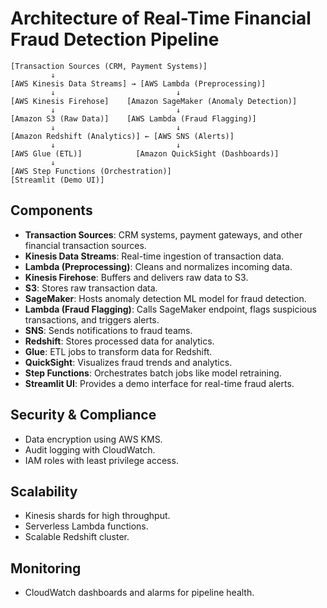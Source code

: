 # Architecture of Real-Time Financial Fraud Detection Pipeline

```
[Transaction Sources (CRM, Payment Systems)]
         ↓
[AWS Kinesis Data Streams] → [AWS Lambda (Preprocessing)]
         ↓                           ↓
[AWS Kinesis Firehose]    [Amazon SageMaker (Anomaly Detection)]
         ↓                           ↓
[Amazon S3 (Raw Data)]    [AWS Lambda (Fraud Flagging)]
         ↓                           ↓
[Amazon Redshift (Analytics)] ← [AWS SNS (Alerts)]
         ↓                           ↓
[AWS Glue (ETL)]            [Amazon QuickSight (Dashboards)]
         ↓
[AWS Step Functions (Orchestration)]
[Streamlit (Demo UI)]
```

## Components

- **Transaction Sources**: CRM systems, payment gateways, and other financial transaction sources.
- **Kinesis Data Streams**: Real-time ingestion of transaction data.
- **Lambda (Preprocessing)**: Cleans and normalizes incoming data.
- **Kinesis Firehose**: Buffers and delivers raw data to S3.
- **S3**: Stores raw transaction data.
- **SageMaker**: Hosts anomaly detection ML model for fraud detection.
- **Lambda (Fraud Flagging)**: Calls SageMaker endpoint, flags suspicious transactions, and triggers alerts.
- **SNS**: Sends notifications to fraud teams.
- **Redshift**: Stores processed data for analytics.
- **Glue**: ETL jobs to transform data for Redshift.
- **QuickSight**: Visualizes fraud trends and analytics.
- **Step Functions**: Orchestrates batch jobs like model retraining.
- **Streamlit UI**: Provides a demo interface for real-time fraud alerts.

## Security & Compliance

- Data encryption using AWS KMS.
- Audit logging with CloudWatch.
- IAM roles with least privilege access.

## Scalability

- Kinesis shards for high throughput.
- Serverless Lambda functions.
- Scalable Redshift cluster.

## Monitoring

- CloudWatch dashboards and alarms for pipeline health.
